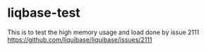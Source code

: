 # liqbase-test

This is to test the high memory usage and load done by issue 2111
https://github.com/liquibase/liquibase/issues/2111